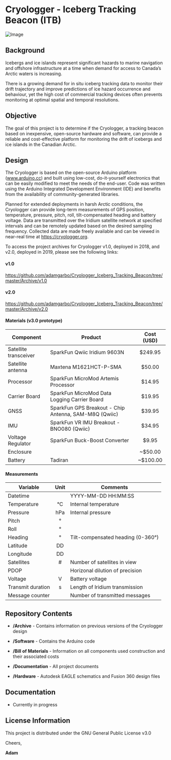 # Cryologger - Iceberg Tracking Beacon (ITB)
![Image](https://github.com/adamgarbo/Cryologger_Iceberg_Tracking_Beacon/blob/master/Archive/v2.0/Images/2019_300434063392070.JPG)

## Background
Icebergs and ice islands represent significant hazards to marine navigation and offshore infrastructure at a time when demand for access to Canada’s Arctic waters is increasing.

There is a growing demand for in situ iceberg tracking data to monitor their drift trajectory and improve predictions of ice hazard occurrence and behaviour, yet the high cost of commercial tracking devices often prevents monitoring at optimal spatial and temporal resolutions.

## Objective
The goal of this project is to determine if the Cryologger, a tracking beacon based on inexpensive, open-source hardware and software, can provide a reliable and cost-effective platform for monitoring the drift of icebergs and ice islands in the Canadian Arctic.

## Design
The Cryologger is based on the open-source Arduino platform (www.arduino.cc) and built using low-cost, do-it-yourself electronics that can be easily modified to meet the needs of the end-user. Code was written using the Arduino Integrated Development Environment (IDE) and benefits from the availability of community-generated libraries.

Planned for extended deployments in harsh Arctic conditions, the Cryologger can provide long-term measurements of GPS position, temperature, pressure, pitch, roll, tilt-compensated heading and battery voltage. Data are transmitted over the Iridium satellite network at specified intervals and can be remotely updated based on the desired sampling frequency. Collected data are made freely available and can be viewed in near-real time at https://cryologger.org.

To access the project archives for Cryologger v1.0, deployed in 2018, and v2.0, deployed in 2019, please see the following links:
#### v1.0
https://github.com/adamgarbo/Cryologger_Iceberg_Tracking_Beacon/tree/master/Archive/v1.0
#### v2.0
https://github.com/adamgarbo/Cryologger_Iceberg_Tracking_Beacon/tree/master/Archive/v2.0


#### Materials (v3.0 prototype)

| Component | Product | Cost (USD) |
| --- | --- | :---: | 
| Satellite transceiver | SparkFun Qwiic Iridium 9603N | $249.95 |
| Satellite antenna | Maxtena M1621HCT-P-SMA | $50.00 |
| Processor | SparkFun MicroMod Artemis Processor | $14.95 |
| Carrier Board | SparkFun MicroMod Data Logging Carrier Board | $19.95 |
| GNSS | SparkFun GPS Breakout - Chip Antenna, SAM-M8Q (Qwiic) | $39.95 |
| IMU | SparkFun VR IMU Breakout - BNO080 (Qwiic) | $34.95 |
| Voltage Regulator | SparkFun Buck-Boost Converter | $9.95 |
| Enclosure |  | ~$50.00 |
| Battery | Tadiran | ~$100.00 |

#### Measurements
| Variable | Unit | Comments |
| --- | :---: | --- |
| Datetime  |   | YYYY-MM-DD HH:MM:SS |
| Temperature | °C  | Internal temperature |
| Pressure | hPa | Internal pressure |
| Pitch | °|  |
| Roll | ° |  |
| Heading | °  | Tilt-compensated heading (0-360°) |
| Latitude | DD |  |
| Longitude | DD |  |
| Satellites | # | Number of satellites in view  |
| PDOP |  | Horizonal dilution of precision |
| Voltage | V | Battery voltage |
| Transmit duration  | s | Length of Iridium transmission  |
| Message counter |  | Number of transmitted messages |

## Repository Contents

* **/Archive** - Contains information on previous versions of the Cryologger design

* **/Software** - Contains the Arduino code

* **/Bill of Materials** - Information on all components used construction and their associated costs

* **/Documentation** - All project documents

* **/Hardware** - Autodesk EAGLE schematics and Fusion 360 design files

## Documentation
* Currently in progress

## License Information
This project is distributed under the GNU General Public License v3.0

Cheers,

**Adam**
